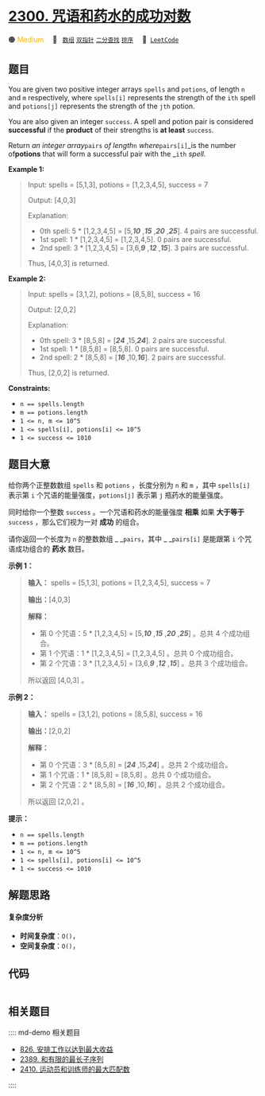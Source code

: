 # [2300. 咒语和药水的成功对数](https://leetcode.com/problems/successful-pairs-of-spells-and-potions)

🟠 <font color=#ffb800>Medium</font>&emsp; 🔖&ensp; [`数组`](/leetcode/outline/tag/array.md) [`双指针`](/leetcode/outline/tag/two-pointers.md) [`二分查找`](/leetcode/outline/tag/binary-search.md) [`排序`](/leetcode/outline/tag/sorting.md)&emsp; 🔗&ensp;[`LeetCode`](https://leetcode.com/problems/successful-pairs-of-spells-and-potions)


## 题目

You are given two positive integer arrays `spells` and `potions`, of length
`n` and `m` respectively, where `spells[i]` represents the strength of the
`ith` spell and `potions[j]` represents the strength of the `jth` potion.

You are also given an integer `success`. A spell and potion pair is considered
**successful** if the **product** of their strengths is **at least**
`success`.

Return _an integer array_`pairs` _of length_`n` _where_`pairs[i]`_is the
number of**potions** that will form a successful pair with the _`ith` _spell._



**Example 1:**

> Input: spells = [5,1,3], potions = [1,2,3,4,5], success = 7
> 
> Output: [4,0,3]
> 
> Explanation:
> - 0th spell: 5 * [1,2,3,4,5] = [5,_**10**_ ,_**15**_ ,_**20**_ ,_**25**_]. 4 pairs are successful.
> - 1st spell: 1 * [1,2,3,4,5] = [1,2,3,4,5]. 0 pairs are successful.
> - 2nd spell: 3 * [1,2,3,4,5] = [3,6,_**9**_ ,_**12**_ ,_**15**_]. 3 pairs are successful.
> 
> Thus, [4,0,3] is returned.

**Example 2:**

> Input: spells = [3,1,2], potions = [8,5,8], success = 16
> 
> Output: [2,0,2]
> 
> Explanation:
> - 0th spell: 3 * [8,5,8] = [_**24**_ ,15,_**24**_]. 2 pairs are successful.
> - 1st spell: 1 * [8,5,8] = [8,5,8]. 0 pairs are successful. 
> - 2nd spell: 2 * [8,5,8] = [**_16_** ,10,_**16**_]. 2 pairs are successful. 
> 
> Thus, [2,0,2] is returned.

**Constraints:**

  * `n == spells.length`
  * `m == potions.length`
  * `1 <= n, m <= 10^5`
  * `1 <= spells[i], potions[i] <= 10^5`
  * `1 <= success <= 1010`


## 题目大意

给你两个正整数数组 `spells` 和 `potions` ，长度分别为 `n` 和 `m` ，其中 `spells[i]` 表示第 `i`
个咒语的能量强度，`potions[j]` 表示第 `j` 瓶药水的能量强度。

同时给你一个整数 `success` 。一个咒语和药水的能量强度 **相乘** 如果 **大于等于**  `success` ，那么它们视为一对
**成功**  的组合。

请你返回一个长度为 `n` 的整数数组 _ _`pairs`，其中 _ _`pairs[i]` 是能跟第 `i` 个咒语成功组合的 **药水**  数目。



**示例 1：**

> 
> 
> 
> 
> 
> **输入：** spells = [5,1,3], potions = [1,2,3,4,5], success = 7
> 
> **输出：**[4,0,3]
> 
> **解释：**
> - 第 0 个咒语：5 * [1,2,3,4,5] = [5,_**10**_ ,_**15**_ ,_**20**_ ,_**25**_] 。总共 4 个成功组合。
> - 第 1 个咒语：1 * [1,2,3,4,5] = [1,2,3,4,5] 。总共 0 个成功组合。
> - 第 2 个咒语：3 * [1,2,3,4,5] = [3,6,_**9**_ ,_**12**_ ,_**15**_] 。总共 3 个成功组合。
> 
> 所以返回 [4,0,3] 。
> 
> 

**示例 2：**

> 
> 
> 
> 
> 
> **输入：** spells = [3,1,2], potions = [8,5,8], success = 16
> 
> **输出：**[2,0,2]
> 
> **解释：**
> - 第 0 个咒语：3 * [8,5,8] = [_**24**_ ,15,_**24**_] 。总共 2 个成功组合。
> - 第 1 个咒语：1 * [8,5,8] = [8,5,8] 。总共 0 个成功组合。
> - 第 2 个咒语：2 * [8,5,8] = [_**16**_ ,10,_**16**_] 。总共 2 个成功组合。
> 
> 所以返回 [2,0,2] 。
> 
> 



**提示：**

  * `n == spells.length`
  * `m == potions.length`
  * `1 <= n, m <= 10^5`
  * `1 <= spells[i], potions[i] <= 10^5`
  * `1 <= success <= 1010`


## 解题思路

#### 复杂度分析

- **时间复杂度**：`O()`，
- **空间复杂度**：`O()`，

## 代码

```javascript

```

## 相关题目

:::: md-demo 相关题目
- [826. 安排工作以达到最大收益](https://leetcode.com/problems/most-profit-assigning-work)
- [2389. 和有限的最长子序列](https://leetcode.com/problems/longest-subsequence-with-limited-sum)
- [2410. 运动员和训练师的最大匹配数](https://leetcode.com/problems/maximum-matching-of-players-with-trainers)

::::
